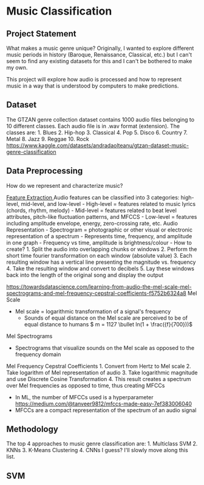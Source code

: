 # Music Classification

Project Statement
-----------------
What makes a music genre unique?
Originally, I wanted to explore different music periods in history (Baroque, Renaissance, Classical, etc.) but I can't seem to find any existing datasets for this and I can't be bothered to make my own.

This project will explore how audio is processed and how to represent music in a way that is understood by computers to make predictions.

Dataset
-------
The GTZAN genre collection dataset contains 1000 audio files belonging to 10 different classes.
Each audio file is in .wav format (extension).
The classes are:
    1. Blues
    2. Hip-hop
    3. Classical
    4. Pop
    5. Disco
    6. Country
    7. Metal
    8. Jazz
    9. Reggae
    10. Rock
https://www.kaggle.com/datasets/andradaolteanu/gtzan-dataset-music-genre-classification

Data Preprocessing
------------------
How do we represent and characterize music?

<a href=https://www.analyticsvidhya.com/blog/2022/03/music-genre-classification-project-using-machine-learning-techniques/>
Feature Extraction
</a>
Audio features can be classified into 3 categories: high-level, mid-level, and low-level
- High-level = features related to music lyrics (chords, rhythm, melody)
- Mid-level = features related to beat level attributes, pitch-like fluctuation patterns, and MFCCS
- Low-level = features including amplitude envelope, energy, zero-crossing rate, etc.

<a ref=https://towardsdatascience.com/learning-from-audio-spectrograms-37df29dba98c>
Audio Representation
</a>
- Spectrogram = photographic or other visual or electronic representation of a spectrum
    - Represents time, frequency, and amplitude in one graph
        - Frequency vs time, amplitude is brightness/colour
    - How to create?
        1. Split the audio into overlapping chunks or windows
        2. Perform the short time fourier transformation on each window (absolute value)
        3. Each resulting window has a vertical line presenting the magnitude vs. frequency
        4. Take the resulting window and convert to decibels
        5. Lay these windows back into the length of the original song and display the output

https://towardsdatascience.com/learning-from-audio-the-mel-scale-mel-spectrograms-and-mel-frequency-cepstral-coefficients-f5752b6324a8
Mel Scale
- Mel scale = logarithmic transformation of a signal's frequency
    - Sounds of equal distance on the Mel scale are perceived to be of equal distance to humans
    $ m = 1127 \bullet ln(1 + \frac({f}{700}))$

Mel Spectrograms
- Spectrograms that visualize sounds on the Mel scale as opposed to the frequency domain

Mel Frequency Cepstral Coefficients
    1. Convert from Hertz to Mel scale
    2. Take logarithm of Mel representation of audio
    3. Take logarithmic magnitude and use Discrete Cosine Transformation
    4. This result creates a spectrum over Mel frequencies as opposed to time, thus creating MFCCs
- In ML, the number of MFCCs used is a hyperparameter
https://medium.com/@tanveer9812/mfccs-made-easy-7ef383006040
- MFCCs are a compact representation of the spectrum of an audio signal

Methodology
-----------
The top 4 approaches to music genre classification are:
    1. Multiclass SVM
    2. KNNs
    3. K-Means Clustering
    4. CNNs
I guess? I'll slowly move along this list.

<h2> SVM </h2>
